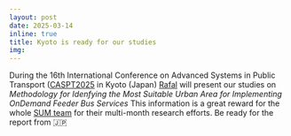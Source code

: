 ```yaml
---
layout: post
date: 2025-03-14 
inline: true
title: Kyoto is ready for our studies
img: 
---
```


During the 16th International Conference on Advanced Systems in Public Transport ([CASPT2025]( https://caspt.org/) in Kyoto (Japan) [Rafal](https://www.rafalkucharskilab.pl/research/rafal_kucharski/) will present our studies on _Methodology for Idenfying the Most Suitable Urban Area for Implementing OnDemand Feeder Bus Services_ This information is a great reward for the whole [SUM team](https://www.rafalkucharskilab.pl/research/SUM/) for their multi-month research efforts. Be ready for the report from 🇯🇵
